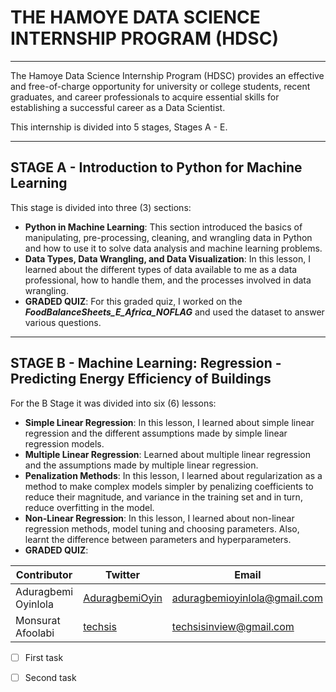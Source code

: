 # **THE HAMOYE DATA SCIENCE INTERNSHIP PROGRAM (HDSC)**

---

The Hamoye Data Science Internship Program (HDSC) provides an effective and free-of-charge opportunity for university or college students, recent graduates, and career professionals to acquire essential skills for establishing a successful career as a Data Scientist.

This internship is divided into 5 stages, Stages A - E.

---

## **STAGE A - Introduction to Python for Machine Learning** 

This stage is divided into three (3) sections:

* **Python in Machine Learning**: This section introduced the basics of manipulating, pre-processing, cleaning, and wrangling data in Python and how to use it to solve data analysis and machine learning problems.
* **Data Types, Data Wrangling, and Data Visualization**: In this lesson, I learned about the different types of data available to me as a data professional, how to handle them, and the processes involved in data wrangling. 
* **GRADED QUIZ**: For this graded quiz, I worked on the ***FoodBalanceSheets_E_Africa_NOFLAG*** and used the dataset to answer various questions.

---

## **STAGE B - Machine Learning: Regression - Predicting Energy Efficiency of Buildings**

For the B Stage it was divided into six (6) lessons:

* **Simple Linear Regression**: In this lesson, I learned about simple linear regression and the different assumptions made by simple linear regression models.
* **Multiple Linear Regression**: Learned about multiple linear regression and the assumptions made by multiple linear regression.
* **Penalization Methods**: In this lesson, I learned about regularization as a method to make complex models simpler by penalizing coefficients to reduce their magnitude, and variance in the training set and in turn, reduce overfitting in the model.
* **Non-Linear Regression**: In this lesson, I learned about non-linear regression methods, model tuning and choosing parameters. Also, learnt the difference between parameters and hyperparameters.
* **GRADED QUIZ**:

Contributor | Twitter | Email
-- | -- | -- |
Aduragbemi Oyinlola | [AduragbemiOyin](www.twitter.com/AduragbemiOyin) | aduragbemioyinlola@gmail.com
Monsurat Afoolabi | [techsis](www.twitter.com/techsis) | techsisinview@gmail.com

- [ ] First task
- [ ] Second task


